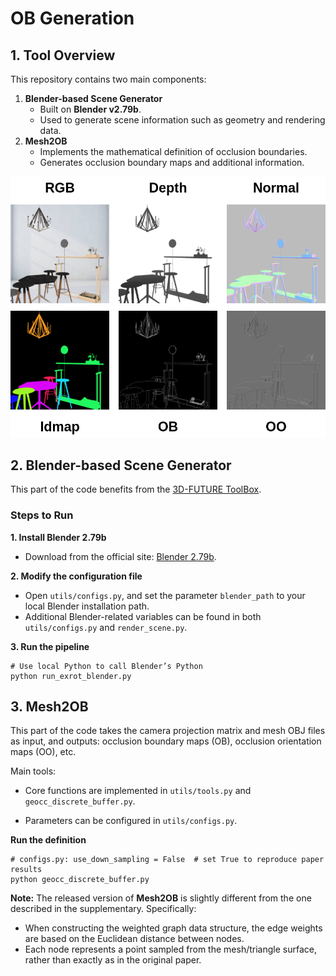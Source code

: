 # OB Generation



## 1. Tool Overview

This repository contains two main components:

1. **Blender-based Scene Generator**
   - Built on **Blender v2.79b**.
   - Used to generate scene information such as geometry and rendering data.
2. **Mesh2OB**
   - Implements the mathematical definition of occlusion boundaries.
   - Generates occlusion boundary maps and additional information.



<p align="center">
<img src="data/example.png" width="666px" alt="occ_vis">
</p>



## 2. **Blender-based Scene Generator**
 

This part of the code benefits from the [3D-FUTURE ToolBox](https://github.com/3D-FRONT-FUTURE/3D-FUTURE-ToolBox).

### Steps to Run

**1. Install Blender 2.79b**

- Download from the official site: [Blender 2.79b](https://www.blender.org/download/releases/2-79/).

**2. Modify the configuration file**

- Open `utils/configs.py`, and set the parameter `blender_path` to your local Blender installation path.
- Additional Blender-related variables can be found in both `utils/configs.py` and `render_scene.py`.

**3. Run the pipeline**

```
# Use local Python to call Blender’s Python
python run_exrot_blender.py
```



## 3. Mesh2OB

This part of the code takes the camera projection matrix and mesh OBJ files as input, and outputs: occlusion boundary maps (OB), occlusion orientation maps (OO), etc. 

Main tools:

- Core functions are implemented in `utils/tools.py` and `geocc_discrete_buffer.py`.

- Parameters can be configured in `utils/configs.py`.

**Run the definition**

```
# configs.py: use_down_sampling = False  # set True to reproduce paper results
python geocc_discrete_buffer.py
```



**Note:** The released version of **Mesh2OB** is slightly different from the one described in the supplementary. Specifically:

- When constructing the weighted graph data structure, the edge weights are based on the Euclidean distance between nodes.
- Each node represents a point sampled from the mesh/triangle surface, rather than exactly as in the original paper.
